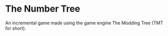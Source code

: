 # The Number Tree

An incremental game made using the game engine The Modding Tree (TMT for short).
